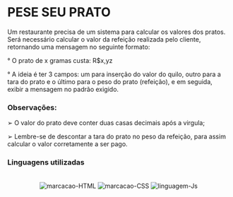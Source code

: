 # PESE SEU PRATO

Um restaurante precisa de um sistema para calcular os valores dos pratos. Será necessário calcular o valor da refeição realizada pelo cliente, retornando uma mensagem no seguinte formato:

  ° O prato de x gramas custa: R$x,yz
  
  ° A ideia é ter 3 campos: um para inserção do valor do quilo, outro para a tara do prato e o último para o peso do prato (refeição), e em seguida, exibir a mensagem no padrão exigido.
    
### Observações:

  ➢ O valor do prato deve conter duas casas decimais após a virgula;

  ➢ Lembre-se de descontar a tara do prato no peso da refeição, para assim calcular o valor corretamente a ser pago.

### Linguagens utilizadas

 <div style="display: inline_block" align="center"><br>
 <img align="center" alt="marcacao-HTML" src="https://img.shields.io/badge/HTML5-E34F26?style=for-the-badge&logo=html5&logoColor=white">        
  <img align="center" alt="marcacao-CSS" src="https://img.shields.io/badge/CSS3-1572B6?style=for-the-badge&logo=css3&logoColor=white">  
  <img align="center" alt="linguagem-Js" src="https://img.shields.io/badge/JavaScript-F7DF1E?style=for-the-badge&logo=javascript&logoColor=black"> 
</div>
